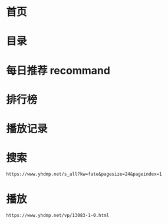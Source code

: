# 首页
# 目录
# 每日推荐 recommand
# 排行榜
# 播放记录
# 搜索
```
https://www.yhdmp.net/s_all?kw=fate&pagesize=24&pageindex=1
```
# 播放
```
https://www.yhdmp.net/vp/13083-1-0.html
```